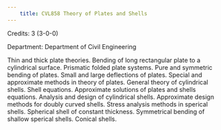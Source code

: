 ```yaml
---
    title: CVL858 Theory of Plates and Shells
---
```

Credits: 3 (3-0-0)

Department: Department of Civil Engineering

Thin and thick plate theories. Bending of long rectangular plate to a cylindrical surface. Prismatic folded plate systems. Pure and symmetric bending of plates. Small and large deflections of plates. Special and approximate methods in theory of plates. General theory of cylindrical shells. Shell equations. Approximate solutions of plates and shells equations. Analysis and design of cylindrical shells. Approximate design methods for doubly curved shells. Stress analysis methods in sperical shells. Spherical shell of constant thickness. Symmetrical bending of shallow sperical shells. Conical shells.
